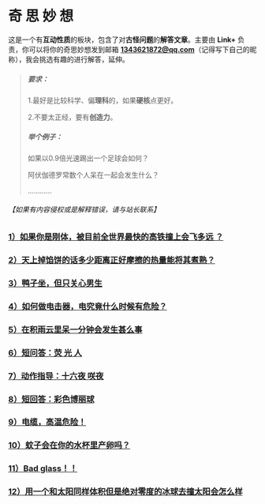 # 奇 思 妙 想

这是一个有**互动性质**的板块，包含了对**古怪问题**的**解答文章**。主要由 **Link+** 负责，你可以将你的奇思妙想发到邮箱 **1343621872@qq.com**（记得写下自己的昵称），我会挑选有趣的进行解答，延伸。

> ##### 要求：
>
> 1.最好是比较科学、偏**理科**的，如果**硬核**点更好。
>
> 2.不要太正经，要有**创造力**。
>
> ##### 举个例子：
>
> 如果以0.9倍光速踢出一个足球会如何？
>
> 阿伏伽德罗常数个人呆在一起会发生什么？
>
> ............
>

###### 【如果有内容侵权或是解释错误，请与站长联系】



### [1）如果你是刚体，被目前全世界最快的高铁撞上会飞多远 ？](/fancy/20220306.html)

### [2）天上掉馅饼的话多少距离正好摩擦的热量能将其煮熟？](/fancy/20220307.html)

### [3）鸭子坐，但只关心男生](/fancy/20220413.html)

### [4）如何做电击器，电究竟什么时候有危险？](/fancy/20220416.html)

### [5）在积雨云里呆一分钟会发生甚么事](/fancy/20220426.html)

### [6）短问答：荧 光 人](/fancy/20220522.html)

### [7）动作指导：十六夜 咲夜](/fancy/20220529.html)

### [8）短回答：彩色博丽球](/fancy/20220602.html)

### [9）电缆，高温危险！](/fancy/20220609.html)

### [10）蚊子会在你的水杯里产卵吗？](/fancy/20220626.html)

### [11）Bad glass！！](/fancy/20220724.html)

### [12）用一个和太阳同样体积但是绝对零度的冰球去撞太阳会怎么样](/fancy/20221003.html)
